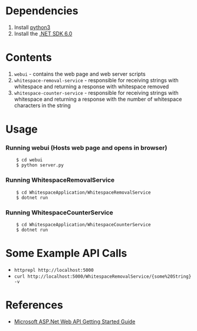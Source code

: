 # Dependencies
1. Install [python3](https://www.python.org/downloads/)
2. Install the [.NET SDK 6.0](https://dotnet.microsoft.com/en-us/download/dotnet/6.0)

# Contents
1. `webui` - contains the web page and web server scripts
2. `whitespace-removal-service` - responsible for receiving strings with whitespace and returning a response with whitespace removed
3. `whitespace-counter-service` - responsible for receiving strings with whitespace and returning a response with the number of whitespace characters in the string 

# Usage 
### Running webui (Hosts web page and opens in browser)
```console
    $ cd webui
    $ python server.py
```
### Running WhitespaceRemovalService
```console
    $ cd WhitespaceApplication/WhitespaceRemovalService
    $ dotnet run
```
### Running WhitespaceCounterService
```console
    $ cd WhitespaceApplication/WhitespaceCounterService
    $ dotnet run
```
# Some Example API Calls
- `httprepl http://localhost:5000`
- `curl http://localhost:5000/WhitespaceRemovalService/{some%20String} -v`

# References
- [Microsoft ASP.Net Web API Getting Started Guide](https://docs.microsoft.com/en-us/learn/modules/build-web-api-aspnet-core/3-exercise-create-web-api)

